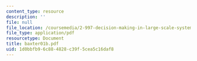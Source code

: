 ```yaml
---
content_type: resource
description: ''
file: null
file_location: /coursemedia/2-997-decision-making-in-large-scale-systems-spring-2004/1d0bbfb96c884828c39f5cea5c16daf8_baxter01b.pdf
file_type: application/pdf
resourcetype: Document
title: baxter01b.pdf
uid: 1d0bbfb9-6c88-4828-c39f-5cea5c16daf8
---
```

